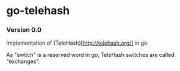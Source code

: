 go-telehash
===========

### Version 0.0

Implementation of (TeleHash)[http://telehash.org/] in go.

As "switch" is a reserved word in go, TeleHash switches are called "exchanges".